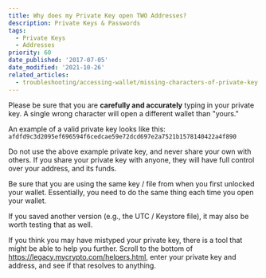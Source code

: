```yaml
---
title: Why does my Private Key open TWO Addresses?
description: Private Keys & Passwords
tags:
  - Private Keys
  - Addresses
priority: 60
date_published: '2017-07-05'
date_modified: '2021-10-26'
related_articles:
  - troubleshooting/accessing-wallet/missing-characters-of-private-key
---
```


Please be sure that you are **carefully and accurately** typing in your private key. A single wrong character will open a different wallet than "yours."

An example of a valid private key looks like this: `afdfd9c3d2095ef696594f6cedcae59e72dcd697e2a7521b1578140422a4f890`

Do not use the above example private key, and never share your own with others. If you share your private key with anyone, they will have full control over your address, and its funds.

Be sure that you are using the same key / file from when you first unlocked your wallet. Essentially, you need to do the same thing each time you open your wallet.

If you saved another version (e.g., the UTC / Keystore file), it may also be worth testing that as well.

If you think you may have mistyped your private key, there is a tool that might be able to help you further. Scroll to the bottom of <https://legacy.mycrypto.com/helpers.html>, enter your private key and address, and see if that resolves to anything.
